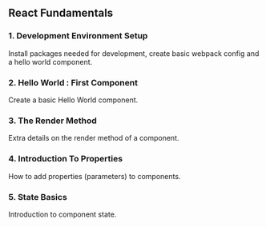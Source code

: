 ## React Fundamentals

### 1. Development Environment Setup

Install packages needed for development, create basic webpack config and a hello world component.

### 2. Hello World : First Component

Create a basic Hello World component.


### 3. The Render Method

Extra details on the render method of a component.

### 4. Introduction To Properties

How to add properties (parameters) to components.

### 5. State Basics

Introduction to component state.
